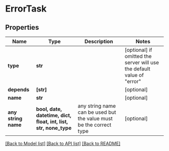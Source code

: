 # ErrorTask


## Properties
Name | Type | Description | Notes
------------ | ------------- | ------------- | -------------
**type** | **str** |  | [optional]  if omitted the server will use the default value of "error"
**depends** | **[str]** |  | [optional] 
**name** | **str** |  | [optional] 
**any string name** | **bool, date, datetime, dict, float, int, list, str, none_type** | any string name can be used but the value must be the correct type | [optional]

[[Back to Model list]](../README.md#documentation-for-models) [[Back to API list]](../README.md#documentation-for-api-endpoints) [[Back to README]](../README.md)


